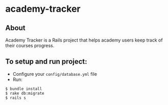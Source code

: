 # academy-tracker

## About

Academy Tracker is a Rails project that helps academy users keep track of their courses progress.

## To setup and run project: 

* Configure your `config/database.yml` file 
* Run:

```
$ bundle install
$ rake db:migrate
$ rails s
```



